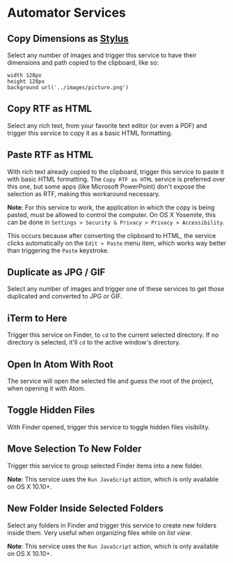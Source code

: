 # Automator Services

## Copy Dimensions as [Stylus](https://github.com/learnboost/stylus)

Select any number of images and trigger this service to have their dimensions and path copied to the clipboard, like so:

```
width 128px
height 128px
background url('../images/picture.png')
```


## Copy RTF as HTML

Select any rich text, from your favorite text editor (or even a PDF) and trigger this service to copy it as a basic HTML formatting.


## Paste RTF as HTML

With rich text already copied to the clipboard, trigger this service to paste it with basic HTML formatting. The `Copy RTF as HTML` service is preferred over this one, but some apps (like Microsoft PowerPoint) don't expose the selection as RTF, making this workaround necessary.

**Note**: For this service to work, the application in which the copy is being pasted, must be allowed to control the computer. On OS X Yosemite, this can be done in `Settings > Security & Privacy > Privacy > Accessibility`.

This occurs because after converting the clipboard to HTML, the service clicks automatically on the `Edit > Paste` menu item, which works way better than triggering the `Paste` keystroke.


## Duplicate as JPG / GIF

Select any number of images and trigger one of these services to get those duplicated and converted to JPG or GIF.


## iTerm to Here

Trigger this service on Finder, to `cd` to the current selected directory. If no directory is selected, it'll `cd` to the active window's directory.


## Open In Atom With Root

The service will open the selected file and guess the root of the project, when opening it with Atom.


## Toggle Hidden Files

With Finder opened, trigger this service to toggle hidden files visibility.


## Move Selection To New Folder

Trigger this service to group selected Finder items into a new folder.

**Note**: This service uses the `Run JavaScript` action, which is only available on OS X 10.10+.


## New Folder Inside Selected Folders

Select any folders in Finder and trigger this service to create new folders inside them. Very useful when organizing files while on _list view_.

**Note**: This service uses the `Run JavaScript` action, which is only available on OS X 10.10+.
